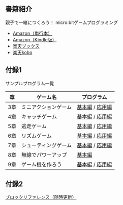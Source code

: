 ## 書籍紹介
親子で一緒につくろう！ micro:bitゲームプログラミング

- <a href="https://www.amazon.co.jp/dp/4798158437">Amazon（単行本）</a>
- <a href="https://www.amazon.co.jp/dp/B07KS7DCSH/">Amazon（Kindle版）</a>
- <a href="https://hb.afl.rakuten.co.jp/hgc/179c9048.fafefee1.179c9049.721b2753/?pc=https%3A%2F%2Fitem.rakuten.co.jp%2Fbook%2F15720743%2F&m=http%3A%2F%2Fm.rakuten.co.jp%2Fbook%2Fi%2F19415950%2F&link_type=text&ut=eyJwYWdlIjoiaXRlbSIsInR5cGUiOiJ0ZXh0Iiwic2l6ZSI6IjI0MHgyNDAiLCJuYW0iOjEsIm5hbXAiOiJyaWdodCIsImNvbSI6MSwiY29tcCI6ImRvd24iLCJwcmljZSI6MSwiYm9yIjoxLCJjb2wiOjEsImJidG4iOjF9" target="_blank" rel="nofollow noopener noreferrer" style="word-wrap:break-word;"  >楽天ブックス</a>
- <a href="https://hb.afl.rakuten.co.jp/hgc/179c91b8.cace9fd3.179c91b9.c04cffe6/?pc=https%3A%2F%2Fitem.rakuten.co.jp%2Frakutenkobo-ebooks%2Fe899f8e8368e3cc2931b8d054717adfe%2F&m=http%3A%2F%2Fm.rakuten.co.jp%2Frakutenkobo-ebooks%2Fi%2F17971144%2F&link_type=text&ut=eyJwYWdlIjoiaXRlbSIsInR5cGUiOiJ0ZXh0Iiwic2l6ZSI6IjI0MHgyNDAiLCJuYW0iOjEsIm5hbXAiOiJyaWdodCIsImNvbSI6MSwiY29tcCI6ImRvd24iLCJwcmljZSI6MCwiYm9yIjoxLCJjb2wiOjAsImJidG4iOjF9" target="_blank" rel="nofollow noopener noreferrer" style="word-wrap:break-word;"  >楽天kobo</a>

## 付録1
サンプルプログラム一覧

| 章  | ゲーム名             | プログラム                                                                                                     |
| --- | -------------------- | -------------------------------------------------------------------------------------------------------------- |
| 3章 | ミニアクションゲーム | [基本編](https://makecode.microbit.org/_8cXUfyHtC4fq) / [応用編](https://makecode.microbit.org/_L3y8pJgAe6br)  |
| 4章 | キャッチゲーム       | [基本編](https://makecode.microbit.org/_65F7PFPJp497) / [応用編](https://makecode.microbit.org/_HR46kpazz8mH)  |
| 5章 | 逃走ゲーム           | [基本編](https://makecode.microbit.org/_MaMbbC5hwHib) / [応用編](https://makecode.microbit.org/_bfo71e0i81i3)  |
| 6章 | リズムゲーム         | [基本編](https://makecode.microbit.org/_iq9DCidAc1Uz) / [応用編](https://makecode.microbit.org/_PTu1z5UPxMfc)  |
| 7章 | シューティングゲーム | [基本編](https://makecode.microbit.org/_dC0XzhWh0FUF) /  [応用編](https://makecode.microbit.org/_TYcCX0DM6EEY) |
| 8章 | 無線でパワーアップ   | [基本編](https://makecode.microbit.org/_iAzAapbbVYXq)                                                          |
| 9章 | ゲーム機を作ろう     | [基本編](https://makecode.microbit.org/_eTkUC2Dfs4ib) / [応用編](https://makecode.microbit.org/_1EAckCVRA6eA)  |

## 付録2
<a href="{{ site.baseurl }}/blocks/">ブロックリファレンス（随時更新）</a>